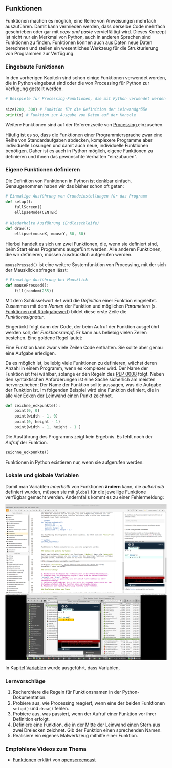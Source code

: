 ## Funktionen


Funktionen machen es möglich, eine Reihe von Anweisungen mehrfach auszuführen. Damit kann vermieden werden, dass derselbe Code mehrfach geschrieben oder gar mit *copy and paste* vervielfältigt wird. Dieses Konzept ist nicht nur ein Merkmal von Python, auch in anderen Sprachen sind Funktionen zu finden. Funktionen können auch aus Daten neue Daten berechnen und stellen ein wesentliches Werkzeug für die Strukturierung von Programmen zur Verfügung.

### Eingebaute Funktionen

In den vorherigen Kapiteln sind schon einige Funktionen verwendet worden, die in Python eingebaut sind oder die von Processing für Python zur Verfügung gestellt werden.

```python
# Beispiele für Processing-Funktionen, die mit Python verwendet werden können.

size(200, 300) # Funktion für die Definition der Leinwandgröße
print(x) # Funktion zur Ausgabe von Daten auf der Konsole
```

Weitere Funktionen sind auf der Referenzseite von [Processing ](http://py.processing.org/reference) einzusehen.

Häufig ist es so, dass die Funktionen einer Programmiersprache zwar eine Reihe von Standardaufgaben abdecken, komplexere Programme aber individuelle Lösungen und damit auch neue, individuelle Funktionen benötigen. Daher ist es auch in Python möglich, eigene Funktionen zu definieren und ihnen das gewünschte Verhalten "einzubauen".


### Eigene Funktionen definieren

Die Definition von Funktionen in Python ist denkbar einfach. Genaugenommen haben wir das bisher schon oft getan:

```python
# Einmalige Ausführung von Grundeinstellungen für das Programm
def setup():
    fullScreen()
    ellipseMode(CENTER)

# Wiederholte Ausführung (Endlosschleife)
def draw():
    ellipse(mouseX, mouseY, 50, 50)
```

Hierbei handelt es sich um zwei Funktionen, die, wenn sie definiert sind, beim Start eines Programms ausgeführt werden. Alle anderen Funktionen, die wir definieren, müssen ausdrücklich aufgerufen werden.

`mousePressed()` ist eine weitere Systemfunktion von Processing, mit der sich der Mausklick abfragen lässt:

```python
# Einmalige Ausführung bei Mausklick
def mousePressed():
    fill(random(255))
```

Mit dem Schlüsselwort `def` wird die *Definition* einer Funktion eingeleitet. Zusammen mit dem *Namen* der Funktion und möglichen *Parametern* (s. [Funktionen mit Rückgabewert](6-funktionen-mit-rueckgabe.html)) bildet diese erste Zeile die *Funktionssignatur*. 

Eingerückt folgt dann der Code, der beim Aufruf der Funktion ausgeführt werden soll, der *Funktionsrumpf*. Er kann aus beliebig vielen Zeilen bestehen. Eine goldene Regel lautet:

<div class="box">
Eine Funktion kann zwar viele Zeilen Code enthalten. Sie sollte aber genau eine Aufgabe erledigen.
</div>

Da es möglich ist, beliebig viele Funktionen zu definieren, wächst deren Anzahl in einem Programm, wenn es komplexer wird. Der Name der Funktion ist frei wählbar, solange er den Regeln des [PEP 0008](https://www.python.org/dev/peps/pep-0008/#function-names) folgt. Neben den syntaktischen Anforderungen ist eine Sache sicherlich am meisten hervorzuheben: Der Name der Funktion sollte aussagen, was die Aufgabe der Funktion ist. Im folgenden Beispiel wird eine Funktion definiert, die in alle vier Ecken der Leinwand einen Punkt zeichnet.

```python
def zeichne_eckpunkte():
    point(0, 0)
    point(width - 1, 0)
    point(0, height - 1)
    point(width - 1, height - 1 )
```

Die Ausführung des Programms zeigt kein Ergebnis. Es fehlt noch der *Aufruf* der Funktion.

```python
zeichne_eckpunkte()
```

Funktionen in Python existieren nur, wenn sie aufgerufen werden.

### Lokale und globale Variablen

Damit man Variablen *innerhalb* von Funktionen **ändern** kann, die *außerhalb* definiert wurden, müssen sie mit `global` für die jeweilige Funktione verfügbar gemacht werden. Andernfalls kommt es zu einer Fehlermeldung:

![Fehler beim Zugriff auf eine Variable außerhalb des aktuellen Geltungsbereichs](../images/fehler-variable-zugriff.png)

In Kapitel [Variablen](../Programmiergrundlagen/2-variablen.md) wurde ausgeführt, dass Variablen, 

### Lernvorschläge

1. Recherchiere die Regeln für Funktionsnamen in der Python-Dokumentation.
2. Probiere aus, wie Processing reagiert, wenn eine der beiden Funktionen `setup()` und `draw()` fehlen.
3. Probiere aus, was passiert, wenn der Aufruf einer Funktion vor ihrer Definition erfolgt.
2. Definiere eine Funktion, die in der Mitte der Leinwand einen Stern aus zwei Dreiecken zeichnet. Gib der Funktion einen sprechenden Namen.
3. Realisiere ein eigenes Malwerkzeug mithilfe einer Funktion.

### Empfohlene Videos zum Thema

* [Funktionen](https://www.youtube.com/watch?v=Uzb_ajpcMUo&feature=youtu.be&list=PLD20BEE125C1FC7B1) erklärt von [openscreencast](https://www.youtube.com/channel/UC_oJHQiMx9dNkbt2Wz9nicQ)
